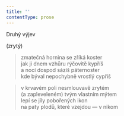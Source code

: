 ```yaml
---
title: ''
contentType: prose
---
```


Druhý výjev

(zrytý)

> zmatečná hornina se zříká koster  
> jak ji dnem vzhůru rýčovitě kypříš  
> a nocí dospod sázíš páternoster  
> kde býval nepochybně vrostlý cypřiš

> v krvavém poli nesmlouvavě zrytém  
> (a zapleveleném) tvým vlastním mýtem  
> lepí se jíly pobořených ikon  
> na paty plodů, které vzejdou — v nikom
